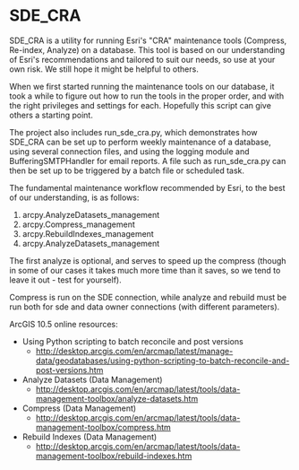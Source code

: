 # SDE_CRA

SDE_CRA is a utility for running Esri's "CRA" maintenance tools
(Compress, Re-index, Analyze) on a database.  This tool is based on our
understanding of Esri's recommendations and tailored to suit our needs,
so use at your own risk.  We still hope it might be helpful to others.

When we first started running the maintenance tools on our database, it
took a while to figure out how to run the tools in the proper order,
and with the right privileges and settings for each.  Hopefully this
script can give others a starting point.

The project also includes run_sde_cra.py, which demonstrates how SDE_CRA
can be set up to perform weekly maintenance of a database, using several
connection files, and using the logging module and BufferingSMTPHandler
for email reports.  A file such as run_sde_cra.py can then be set up to
be triggered by a batch file or scheduled task.

The fundamental maintenance workflow recommended by Esri, to the best of
our understanding, is as follows:

1. arcpy.AnalyzeDatasets_management
2. arcpy.Compress_management
3. arcpy.RebuildIndexes_management
4. arcpy.AnalyzeDatasets_management

The first analyze is optional, and serves to speed up the compress
(though in some of our cases it takes much more time than it saves, so
we tend to leave it out - test for yourself).

Compress is run on the SDE connection, while analyze and rebuild must be
 run both for sde and data owner connections (with different
 parameters).

ArcGIS 10.5 online resources:

* Using Python scripting to batch reconcile and post versions
  * http://desktop.arcgis.com/en/arcmap/latest/manage-data/geodatabases/using-python-scripting-to-batch-reconcile-and-post-versions.htm
* Analyze Datasets (Data Management)
  * http://desktop.arcgis.com/en/arcmap/latest/tools/data-management-toolbox/analyze-datasets.htm
* Compress (Data Management)
  * http://desktop.arcgis.com/en/arcmap/latest/tools/data-management-toolbox/compress.htm
* Rebuild Indexes (Data Management)
  * http://desktop.arcgis.com/en/arcmap/latest/tools/data-management-toolbox/rebuild-indexes.htm
